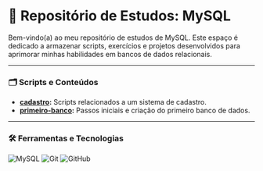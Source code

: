 # 🐬 Repositório de Estudos: MySQL

Bem-vindo(a) ao meu repositório de estudos de MySQL. Este espaço é dedicado a armazenar scripts, exercícios e projetos desenvolvidos para aprimorar minhas habilidades em bancos de dados relacionais.

---

### 🗂️ Scripts e Conteúdos

-   **[cadastro](https://github.com/paulapascoal/mysql/tree/main/exercicio):** Scripts relacionados a um sistema de cadastro.
-   **[primeiro-banco](https://github.com/paulapascoal/mysql/tree/main/exercicio):** Passos iniciais e criação do primeiro banco de dados.

---

### 🛠️ Ferramentas e Tecnologias

![MySQL](https://img.shields.io/badge/MySQL-005C84?style=for-the-badge&logo=mysql&logoColor=white)
![Git](https://img.shields.io/badge/GIT-E44C30?style=for-the-badge&logo=git&logoColor=white)
![GitHub](https://img.shields.io/badge/GitHub-181717?style=for-the-badge&logo=github&logoColor=white)
